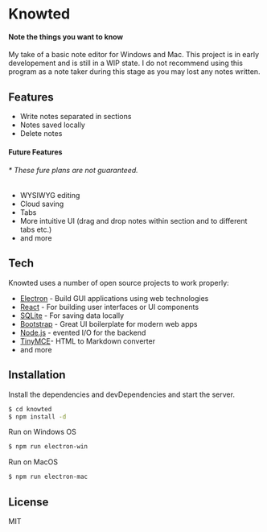 # Knowted
#### Note the things you want to know

My take of a basic note editor for Windows and Mac.
This project is in early developement and is still in a WIP state.
I do not recommend using this program as a note taker during this stage as you may lost any notes written.

## Features

  - Write notes separated in sections 
  - Notes saved locally
  - Delete notes

#### Future Features
###### * These fure plans are not guaranteed.
  - WYSIWYG editing  
  - Cloud saving 
  - Tabs
  - More intuitive UI (drag and drop notes within section and to different tabs etc.) 
  - and more

## Tech

Knowted uses a number of open source projects to work properly:

* [Electron] - Build GUI applications using web technologies
* [React] -  For building user interfaces or UI components 
* [SQLite] - For saving data locally
* [Bootstrap] - Great UI boilerplate for modern web apps
* [Node.js] - evented I/O for the backend
* [TinyMCE]- HTML to Markdown converter
* and more

## Installation

Install the dependencies and devDependencies and start the server.

```sh
$ cd knowted
$ npm install -d
```

Run on Windows OS
```sh
$ npm run electron-win
```

Run on MacOS
```sh
$ npm run electron-mac
```

License
----

MIT



   [Electron]: <https://www.electronjs.org/>
   [Node.js]: <http://nodejs.org>
   [React]: <https://reactjs.org/>
   [Bootstrap]: <https://getbootstrap.com/>
   [SQLite]: <https://www.sqlite.org/>
   [TinyMCE]: <https://www.tiny.cloud/>

